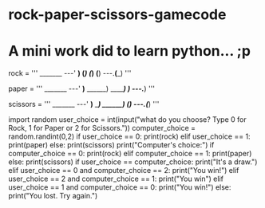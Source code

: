 # rock-paper-scissors-gamecode
# A mini work did to learn python... ;p
rock = '''
    _______
---'   ____)
      (_____)
      (_____)
      (____)
---.__(___)
'''

paper = '''
    _______
---'   ____)____
          ______)
          _______)
         _______)
---.__________)
'''

scissors = '''
    _______
---'   ____)____
          ______)
       __________)
      (____)
---.__(___)
'''

import random
user_choice = int(input("what do you choose? Type 0 for Rock, 1 for Paper or 2 for Scissors."))
computer_choice = random.randint(0,2)
if user_choice == 0:
  print(rock)
elif user_choice == 1:
  print(paper)
else:
  print(scissors)
print("Computer's choice:")
if computer_choice == 0:
  print(rock)
elif computer_choice == 1:
  print(paper)
else:
  print(scissors)
if user_choice == computer_choice:
  print("It's a draw.")
elif user_choice == 0 and computer_choice == 2:
  print("You win!")
elif user_choice == 2 and computer_choice == 1:
  print("You win")
elif user_choice == 1 and computer_choice == 0:
  print("You win!")
else:
  print("You lost. Try again.")
